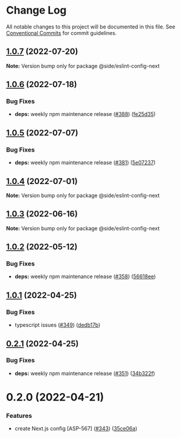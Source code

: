 # Change Log

All notable changes to this project will be documented in this file.
See [Conventional Commits](https://conventionalcommits.org) for commit guidelines.

## [1.0.7](https://github.com/reside-eng/lint-config/compare/@side/eslint-config-next@1.0.6...@side/eslint-config-next@1.0.7) (2022-07-20)

**Note:** Version bump only for package @side/eslint-config-next

## [1.0.6](https://github.com/reside-eng/lint-config/compare/@side/eslint-config-next@1.0.5...@side/eslint-config-next@1.0.6) (2022-07-18)

### Bug Fixes

- **deps:** weekly npm maintenance release ([#388](https://github.com/reside-eng/lint-config/issues/388)) ([fe25d35](https://github.com/reside-eng/lint-config/commit/fe25d356faea911c7a59526d503df984c9b92443))

## [1.0.5](https://github.com/reside-eng/lint-config/compare/@side/eslint-config-next@1.0.4...@side/eslint-config-next@1.0.5) (2022-07-07)

### Bug Fixes

- **deps:** weekly npm maintenance release ([#381](https://github.com/reside-eng/lint-config/issues/381)) ([5e07237](https://github.com/reside-eng/lint-config/commit/5e07237d9942466e21d189facaf39187025996d9))

## [1.0.4](https://github.com/reside-eng/lint-config/compare/@side/eslint-config-next@1.0.3...@side/eslint-config-next@1.0.4) (2022-07-01)

**Note:** Version bump only for package @side/eslint-config-next

## [1.0.3](https://github.com/reside-eng/lint-config/compare/@side/eslint-config-next@1.0.2...@side/eslint-config-next@1.0.3) (2022-06-16)

**Note:** Version bump only for package @side/eslint-config-next

## [1.0.2](https://github.com/reside-eng/lint-config/compare/@side/eslint-config-next@1.0.1...@side/eslint-config-next@1.0.2) (2022-05-12)

### Bug Fixes

- **deps:** weekly npm maintenance release ([#358](https://github.com/reside-eng/lint-config/issues/358)) ([56618ee](https://github.com/reside-eng/lint-config/commit/56618ee2574fe9ae09cb524123b7cfe8068ac802))

## [1.0.1](https://github.com/reside-eng/lint-config/compare/@side/eslint-config-next@0.2.1...@side/eslint-config-next@1.0.1) (2022-04-25)

### Bug Fixes

- typescript issues ([#349](https://github.com/reside-eng/lint-config/issues/349)) ([dedb17b](https://github.com/reside-eng/lint-config/commit/dedb17b0415be86fbf27bbfca8ee2f3707316114))

## [0.2.1](https://github.com/reside-eng/lint-config/compare/@side/eslint-config-next@0.2.0...@side/eslint-config-next@0.2.1) (2022-04-25)

### Bug Fixes

- **deps:** weekly npm maintenance release ([#351](https://github.com/reside-eng/lint-config/issues/351)) ([34b322f](https://github.com/reside-eng/lint-config/commit/34b322f4f6f0d446a5abd935d76c3366b1d37ef4))

# 0.2.0 (2022-04-21)

### Features

- create Next.js config [ASP-567] ([#343](https://github.com/reside-eng/lint-config/issues/343)) ([35ce06a](https://github.com/reside-eng/lint-config/commit/35ce06a0fd0219c5d789f8da42c87364791bebbc))

